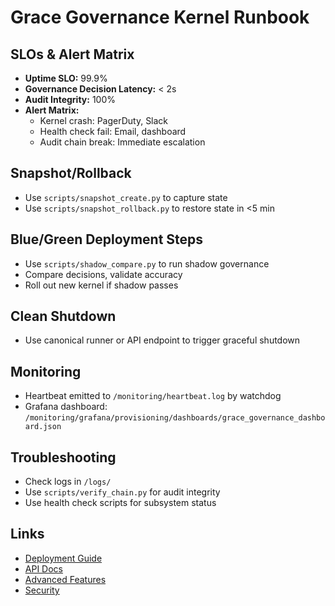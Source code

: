 # Grace Governance Kernel Runbook

## SLOs & Alert Matrix
- **Uptime SLO:** 99.9%
- **Governance Decision Latency:** < 2s
- **Audit Integrity:** 100%
- **Alert Matrix:**
  - Kernel crash: PagerDuty, Slack
  - Health check fail: Email, dashboard
  - Audit chain break: Immediate escalation

## Snapshot/Rollback
- Use `scripts/snapshot_create.py` to capture state
- Use `scripts/snapshot_rollback.py` to restore state in <5 min

## Blue/Green Deployment Steps
- Use `scripts/shadow_compare.py` to run shadow governance
- Compare decisions, validate accuracy
- Roll out new kernel if shadow passes

## Clean Shutdown
- Use canonical runner or API endpoint to trigger graceful shutdown

## Monitoring
- Heartbeat emitted to `/monitoring/heartbeat.log` by watchdog
- Grafana dashboard: `/monitoring/grafana/provisioning/dashboards/grace_governance_dashboard.json`

## Troubleshooting
- Check logs in `/logs/`
- Use `scripts/verify_chain.py` for audit integrity
- Use health check scripts for subsystem status

## Links
- [Deployment Guide](docs/deployment/DEPLOYMENT_GUIDE.md)
- [API Docs](docs/api/openapi.yaml)
- [Advanced Features](docs/features/ADVANCED_GOVERNANCE.md)
- [Security](docs/security/SECURITY_HARDENING.md)
